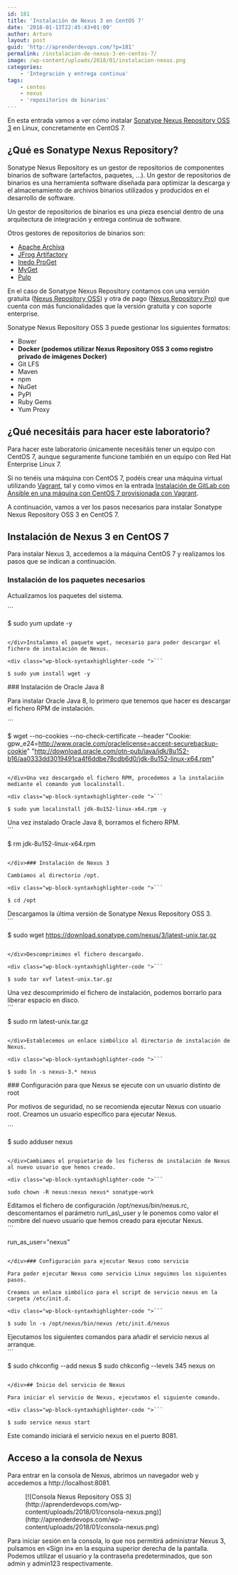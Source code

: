```yaml
---
id: 181
title: 'Instalación de Nexus 3 en CentOS 7'
date: '2018-01-13T22:45:43+01:00'
author: Arturo
layout: post
guid: 'http://aprenderdevops.com/?p=181'
permalink: /instalacion-de-nexus-3-en-centos-7/
image: /wp-content/uploads/2018/01/instalacion-nexus.png
categories:
    - 'Integración y entrega continua'
tags:
    - centos
    - nexus
    - 'repositorios de binarios'
---
```


En esta entrada vamos a ver cómo instalar [Sonatype Nexus Repository OSS 3](https://www.sonatype.com/nexus-repository-oss) en Linux, concretamente en CentOS 7.

## ¿Qué es Sonatype Nexus Repository?

Sonatype Nexus Repository es un gestor de repositorios de componentes binarios de software (artefactos, paquetes, …). Un gestor de repositorios de binarios es una herramienta software diseñada para optimizar la descarga y el almacenamiento de archivos binarios utilizados y producidos en el desarrollo de software.

Un gestor de repositorios de binarios es una pieza esencial dentro de una arquitectura de integración y entrega continua de software.

Otros gestores de repositorios de binarios son:

- [Apache Archiva](https://archiva.apache.org/)
- [JFrog Artifactory](https://jfrog.com/artifactory/)
- [Inedo ProGet](https://inedo.com/proget)
- [MyGet](https://www.myget.org/)
- [Pulp](https://pulpproject.org/)

En el caso de Sonatype Nexus Repository contamos con una versión gratuita ([Nexus Repository OSS](https://www.sonatype.com/nexus-repository-oss)) y otra de pago ([Nexus Repository Pro](https://www.sonatype.com/nexus-repository-sonatype)) que cuenta con más funcionalidades que la versión gratuita y con soporte enterprise.

Sonatype Nexus Repository OSS 3 puede gestionar los siguientes formatos:

- Bower
- **Docker (podemos utilizar Nexus Repository OSS 3 como registro privado de imágenes Docker)**
- Git LFS
- Maven
- npm
- NuGet
- PyPI
- Ruby Gems
- Yum Proxy

## ¿Qué necesitáis para hacer este laboratorio?

Para hacer este laboratorio únicamente necesitáis tener un equipo con CentOS 7, aunque seguramente funcione también en un equipo con Red Hat Enterprise Linux 7.

Si no tenéis una máquina con CentOS 7, podéis crear una máquina virtual utilizando [Vagrant](https://www.vagrantup.com/), tal y como vimos en la entrada [Instalación de GitLab con Ansible en una máquina con CentOS 7 provisionada con Vagrant](https://aprenderdevops.com/instalacion-gitlab-ansible-una-maquina-centos-7-provisionada-vagrant#vagrant-centos7).

A continuación, vamos a ver los pasos necesarios para instalar Sonatype Nexus Repository OSS 3 en CentOS 7.

## Instalación de Nexus 3 en CentOS 7

Para instalar Nexus 3, accedemos a la máquina CentOS 7 y realizamos los pasos que se indican a continuación.

### Instalación de los paquetes necesarios

Actualizamos los paquetes del sistema.

<div class="wp-block-syntaxhighlighter-code ">```

$ sudo yum update -y
```

</div>Instalamos el paquete wget, necesario para poder descargar el fichero de instalación de Nexus.

<div class="wp-block-syntaxhighlighter-code ">```

$ sudo yum install wget -y
```

</div>### Instalación de Oracle Java 8

Para instalar Oracle Java 8, lo primero que tenemos que hacer es descargar el fichero RPM de instalación.

<div class="wp-block-syntaxhighlighter-code ">```

$ wget --no-cookies --no-check-certificate --header "Cookie: gpw_e24=http://www.oracle.com/oraclelicense=accept-securebackup-cookie" "http://download.oracle.com/otn-pub/java/jdk/8u152-b16/aa0333dd3019491ca4f6ddbe78cdb6d0/jdk-8u152-linux-x64.rpm"
```

</div>Una vez descargado el fichero RPM, procedemos a la instalación mediante el comando yum localinstall.

<div class="wp-block-syntaxhighlighter-code ">```

$ sudo yum localinstall jdk-8u152-linux-x64.rpm -y
```

</div>Una vez instalado Oracle Java 8, borramos el fichero RPM.

<div class="wp-block-syntaxhighlighter-code ">```

$ rm jdk-8u152-linux-x64.rpm
```

</div>### Instalación de Nexus 3

Cambiamos al directorio /opt.

<div class="wp-block-syntaxhighlighter-code ">```

$ cd /opt
```

</div>Descargamos la última versión de Sonatype Nexus Repository OSS 3.

<div class="wp-block-syntaxhighlighter-code ">```

$ sudo wget https://download.sonatype.com/nexus/3/latest-unix.tar.gz
```

</div>Descomprimimos el fichero descargado.

<div class="wp-block-syntaxhighlighter-code ">```

$ sudo tar xvf latest-unix.tar.gz
```

</div>Una vez descomprimido el fichero de instalación, podemos borrarlo para liberar espacio en disco.

<div class="wp-block-syntaxhighlighter-code ">```

$ sudo rm latest-unix.tar.gz
```

</div>Establecemos un enlace simbólico al directorio de instalación de Nexus.

<div class="wp-block-syntaxhighlighter-code ">```

$ sudo ln -s nexus-3.* nexus
```

</div>### Configuración para que Nexus se ejecute con un usuario distinto de root

Por motivos de seguridad, no se recomienda ejecutar Nexus con usuario root. Creamos un usuario específico para ejecutar Nexus.

<div class="wp-block-syntaxhighlighter-code ">```

$ sudo adduser nexus
```

</div>Cambiamos el propietario de los ficheros de instalación de Nexus al nuevo usuario que hemos creado.

<div class="wp-block-syntaxhighlighter-code ">```

sudo chown -R nexus:nexus nexus* sonatype-work
```

</div>Editamos el fichero de configuración /opt/nexus/bin/nexus.rc, descomentamos el parámetro run\_as\_user y le ponemos como valor el nombre del nuevo usuario que hemos creado para ejecutar Nexus.

<div class="wp-block-syntaxhighlighter-code ">```

run_as_user="nexus"
```

</div>### Configuración para ejecutar Nexus como servicio

Para poder ejecutar Nexus como servicio Linux seguimos los siguientes pasos.

Creamos un enlace simbólico para el script de servicio nexus en la carpeta /etc/init.d.

<div class="wp-block-syntaxhighlighter-code ">```

$ sudo ln -s /opt/nexus/bin/nexus /etc/init.d/nexus
```

</div>Ejecutamos los siguientes comandos para añadir el servicio nexus al arranque.

<div class="wp-block-syntaxhighlighter-code ">```

$ sudo chkconfig --add nexus
$ sudo chkconfig --levels 345 nexus on
```

</div>## Inicio del servicio de Nexus

Para iniciar el servicio de Nexus, ejecutamos el siguiente comando.

<div class="wp-block-syntaxhighlighter-code ">```

$ sudo service nexus start
```

</div>Este comando iniciará el servicio nexus en el puerto 8081.

## Acceso a la consola de Nexus

Para entrar en la consola de Nexus, abrimos un navegador web y accedemos a http://localhost:8081.

<div class="wp-block-image"><figure class="aligncenter">[![Consola Nexus Repository OSS 3](http://aprenderdevops.com/wp-content/uploads/2018/01/consola-nexus.png)](http://aprenderdevops.com/wp-content/uploads/2018/01/consola-nexus.png)</figure></div>Para iniciar sesión en la consola, lo que nos permitirá administrar Nexus 3, pulsamos en «Sign in» en la esquina superior derecha de la pantalla. Podemos utilizar el usuario y la contraseña predeterminados, que son admin y admin123 respectivamente.